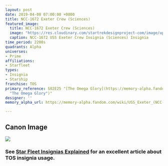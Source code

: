 ```yaml
---
layout: post
date: 2019-04-08 07:00:00 +0000
title: NCC-1672 Exeter Crew (Sciences)
featured_image:
  title: NCC-1672 Exeter Crew (Sciences)
  image: "https://res.cloudinary.com/startrekdesignproject-com/image/upload/v1554858534/NCC-1672-Exeter_Sciences.png"
  caption: NCC-1672 USS Exeter Crew Insignia (Sciences) Insignia
time_period: 2200s
quadrants: Alpha
universes:
- Prime
affiliations:
- Starfleet
types:
- Insignia
- Starship
franchise: TOS
primary_reference: S02E25 "[The Omega Glory](https://memory-alpha.fandom.com/wiki/The_Omega_Glory
  "The Omega Glory")"
designer: ''
memory_alpha_url: https://memory-alpha.fandom.com/wiki/USS_Exeter_(NCC-1672)

---
```

## Canon Image

![](https://res.cloudinary.com/startrekdesignproject-com/image/upload/v1554756189/NCC-1672-Exeter_Sciences_1.jpg)

### See [Star Fleet Insignias Explained](http://www.startrek.com/article/starfleet-insignia-explained) for an excellent article about TOS insignia usage.